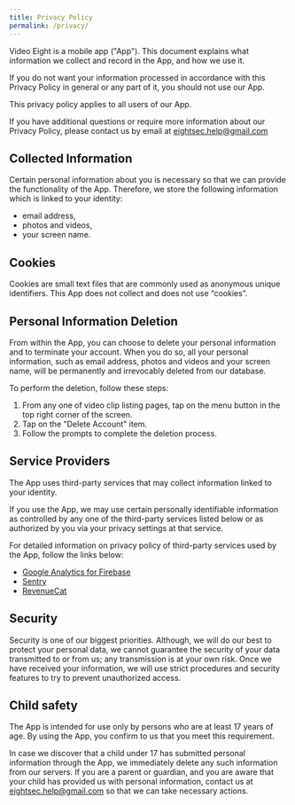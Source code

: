 ```yaml
---
title: Privacy Policy
permalink: /privacy/
---
```

<!-- https://www.markdownguide.org/basic-syntax -->

Video Eight is a mobile app ("App"). This document explains what information we collect and record in the App, and how we use it.

If you do not want your information processed in accordance with this Privacy Policy in general or any part of it, you should not use our App.

This privacy policy applies to all users of our App.

If you have additional questions or require more information about our Privacy Policy, please contact us by email at eightsec.help@gmail.com

## Collected Information
Certain personal information about you is necessary so that we can provide the functionality of the App. Therefore, we store the following information which is linked to your identity:
* email address,
* photos and videos,
* your screen name.

## Cookies
Cookies are small text files that are commonly used as anonymous unique identifiers. This App does not collect and does not use “cookies”.

## Personal Information Deletion
From within the App, you can choose to delete your personal information and to terminate your account. When you do so, all your personal information, such as email address, photos and videos and your screen name, will be permanently and irrevocably deleted from our database.

To perform the deletion, follow these steps:
1. From any one of video clip listing pages, tap on the menu button in the top right corner of the screen.
2. Tap on the "Delete Account" item.
3. Follow the prompts to complete the deletion process.

## Service Providers
The App uses third-party services that may collect information linked to your identity. 

If you use the App, we may use certain personally identifiable information as controlled by any one of the third-party services listed below or as authorized by you via your privacy settings at that service.

For detailed information on privacy policy of third-party services used by the App, follow the links below:

* [Google Analytics for Firebase](https://firebase.google.com/policies/analytics)
* [Sentry](https://sentry.io/privacy/)
* [RevenueCat](https://www.revenuecat.com/privacy)

## Security
Security is one of our biggest priorities. Although, we will do our best to protect your personal data, we cannot guarantee the security of your data transmitted to or from us; any transmission is at your own risk. Once we have received your information, we will use strict procedures and security features to try to prevent unauthorized access.

## Child safety
The App is intended for use only by persons who are at least 17 years of age. By using the App, you confirm to us that you meet this requirement.

In case we discover that a child under 17 has submitted personal information through the App, we immediately delete any such information from our servers. If you are a parent or guardian, and you are aware that your child has provided us with personal information, contact us at eightsec.help@gmail.com so that we can take necessary actions.